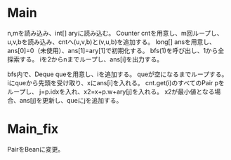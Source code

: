 # Main
n,mを読み込み、int[] aryに読み込む。
Counter cntを用意し、m回ループし、u,v,bを読み込み、cntへ(u,v,b)と(v,u,b)を追加する。
long[] ansを用意し、ans\[0\]=0（未使用）、ans\[1\]=ary\[1\]で初期化する。
bfs(1)を呼び出し、1から全探索する。
iを2からnまでループし、ans\[i\]を出力する。

bfs内で、Deque<Integer> queを用意し、iを追加する。
queが空になるまでループする。
iにqueから先頭を受け取り、xにans\[i\]を入れる。
cnt.get(i)のすべてのPair pをループし、
j=p.idxを入れ、x2=x+p.w+ary[j]を入れる。
x2が最小値となる場合、ans[j]を更新し、queにjを追加する。

# Main\_fix
PairをBeanに変更。

